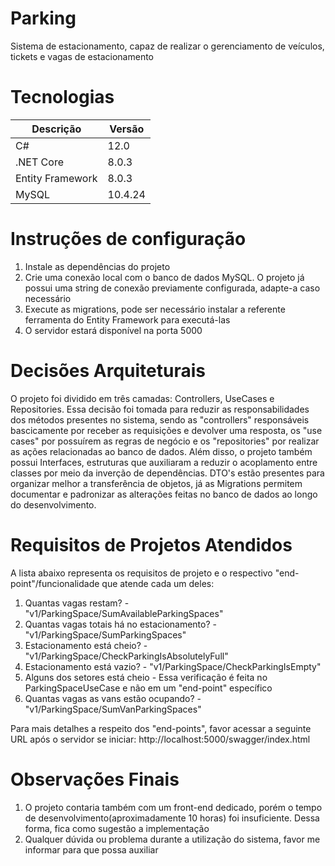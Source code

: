 # Parking
Sistema de estacionamento, capaz de realizar o gerenciamento de veículos, tickets e vagas de estacionamento

# Tecnologias
| Descrição | Versão | 
|-------------|-------------|
| C#                | 12.0        |
| .NET Core         | 8.0.3       |
| Entity Framework  | 8.0.3       |
| MySQL             | 10.4.24     |

# Instruções de configuração
1) Instale as dependências do projeto
2) Crie uma conexão local com o banco de dados MySQL. O projeto já possui uma string de conexão previamente configurada, adapte-a caso necessário
3) Execute as migrations, pode ser necessário instalar a referente ferramenta do Entity Framework para executá-las
4) O servidor estará disponível na porta 5000

# Decisões Arquiteturais
O projeto foi dividido em três camadas: Controllers, UseCases e Repositories. Essa decisão foi tomada para reduzir as responsabilidades dos métodos presentes no sistema, sendo as "controllers" responsáveis bascicamente por receber as requisições e devolver uma resposta, os "use cases" por possuírem as regras de negócio e os "repositories" por realizar as ações relacionadas ao banco de dados. Além disso, o projeto também possui Interfaces, estruturas que auxiliaram a reduzir o acoplamento entre classes por meio da inverção de dependências. DTO's estão presentes para organizar melhor a transferência de objetos, já as Migrations permitem documentar e padronizar as alterações feitas no banco de dados ao longo do desenvolvimento.

# Requisitos de Projetos Atendidos
A lista abaixo representa os requisitos de projeto e o respectivo "end-point"/funcionalidade que atende cada um deles:
1) Quantas vagas restam? - "v1/ParkingSpace/SumAvailableParkingSpaces"
2) Quantas vagas totais há no estacionamento? - "v1/ParkingSpace/SumParkingSpaces"
3) Estacionamento está cheio? - "v1/ParkingSpace/CheckParkingIsAbsolutelyFull"
4) Estacionamento está vazio? - "v1/ParkingSpace/CheckParkingIsEmpty"
5) Alguns dos setores está cheio - Essa verificação é feita no ParkingSpaceUseCase e não em um "end-point" específico
6) Quantas vagas as vans estão ocupando? - "v1/ParkingSpace/SumVanParkingSpaces"

Para mais detalhes a respeito dos "end-points", favor acessar a seguinte URL após o servidor se iniciar: http://localhost:5000/swagger/index.html

# Observações Finais
1) O projeto contaria também com um front-end dedicado, porém o tempo de desenvolvimento(aproximadamente 10 horas) foi insuficiente. Dessa forma, fica como sugestão a implementação
2) Qualquer dúvida ou problema durante a utilização do sistema, favor me informar para que possa auxiliar
